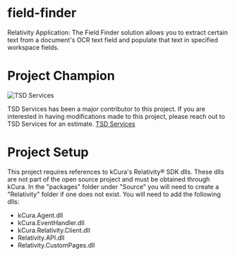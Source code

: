 # field-finder
Relativity Application: The Field Finder solution allows you to extract certain text from a document's OCR text field and populate that text in specified workspace fields. 

# Project Champion 
![TSD Services](http://www.tsdservices.com/wp-content/uploads/2015/03/TSD_Logo-TM-for-website.png)

TSD Services has been a major contributor to this project.  If you are interested in having modifications made to this project, please reach out to TSD Services for an estimate. 
[TSD Services](http://www.tsdservices.com)

# Project Setup
This project requires references to kCura's Relativity® SDK dlls.  These dlls are not part of the open source project and must be obtained through kCura.  In the "packages" folder under "Source" you will need to create a "Relativity" folder if one does not exist.  You will need to add the following dlls:
- kCura.Agent.dll
- kCura.EventHandler.dll
- kCura.Relativity.Client.dll
- Relativity.API.dll
- Relativity.CustomPages.dll
